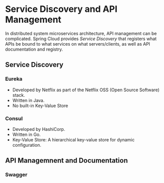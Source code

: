 # Service Discovery and API Management

In distributed system microservices architecture, API management can be complicated.
Spring Cloud provides *Service Discovery* that registers what APIs be bound to what services on what servers/clients, as well as API documentation and registry.

## Service Discovery

### Eureka

* Developed by Netflix as part of the Netflix OSS (Open Source Software) stack.
* Written in Java.
* No built-in Key-Value Store

### Consul

* Developed by HashiCorp.
* Written in Go.
* Key-Value Store: A hierarchical key-value store for dynamic configuration.

## API Managemnent and Documentation

### Swagger

